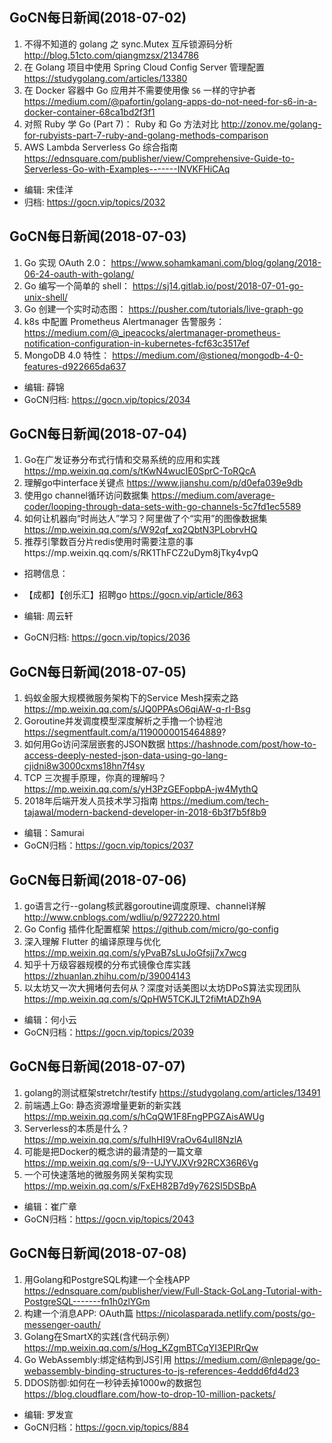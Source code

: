 ## GoCN每日新闻(2018-07-02)

1. 不得不知道的 golang 之 sync.Mutex 互斥锁源码分析 http://blog.51cto.com/qiangmzsx/2134786
2. 在 Golang 项目中使用 Spring Cloud Config Server 管理配置 https://studygolang.com/articles/13380
3. 在 Docker 容器中 Go 应用并不需要使用像 `S6` 一样的守护者 https://medium.com/@pafortin/golang-apps-do-not-need-for-s6-in-a-docker-container-68ca1bd2f3f1
4. 对照 Ruby 学 Go (Part 7)： Ruby 和 Go 方法对比 http://zonov.me/golang-for-rubyists-part-7-ruby-and-golang-methods-comparison
5. AWS Lambda Serverless Go 综合指南 https://ednsquare.com/publisher/view/Comprehensive-Guide-to-Serverless-Go-with-Examples-------INVKFHiCAq


* 编辑: 宋佳洋
* 归档: https://gocn.vip/topics/2032

## GoCN每日新闻(2018-07-03)

1. Go 实现 OAuth 2.0： https://www.sohamkamani.com/blog/golang/2018-06-24-oauth-with-golang/
2. Go 编写一个简单的 shell： https://sj14.gitlab.io/post/2018-07-01-go-unix-shell/
3. Go 创建一个实时动态图： https://pusher.com/tutorials/live-graph-go
4. k8s 中配置 Prometheus  Alertmanager 告警服务： https://medium.com/@_ipeacocks/alertmanager-prometheus-notification-configuration-in-kubernetes-fcf63c3517ef
5. MongoDB 4.0 特性： https://medium.com/@stioneq/mongodb-4-0-features-d922665da637


* 编辑: 薛锦
* GoCN归档:  https://gocn.vip/topics/2034

## GoCN每日新闻(2018-07-04)

1. Go在广发证券分布式行情和交易系统的应用和实践 https://mp.weixin.qq.com/s/tKwN4wucIE0SprC-ToRQcA
2. 理解go中interface关键点 https://www.jianshu.com/p/d0efa039e9db
3. 使用go channel循环访问数据集 https://medium.com/average-coder/looping-through-data-sets-with-go-channels-5c7fd1ec5589
4. 如何让机器向“时尚达人”学习？阿里做了个“实用”的图像数据集 https://mp.weixin.qq.com/s/W92qf_xq2QbtN3PLobrvHQ
5. 推荐引擎数百分片redis使用时需要注意的事https://mp.weixin.qq.com/s/RK1ThFCZ2uDym8jTky4vpQ

* 招聘信息：
* 【成都】【创乐汇】招聘go https://gocn.vip/article/863

* 编辑: 周云轩
* GoCN归档:  https://gocn.vip/topics/2036

## GoCN每日新闻(2018-07-05)

1. 蚂蚁金服大规模微服务架构下的Service Mesh探索之路 https://mp.weixin.qq.com/s/JQ0PPAsO6qiAW-q-rI-Bsg
2. Goroutine并发调度模型深度解析之手撸一个协程池 https://segmentfault.com/a/1190000015464889?
3. 如何用Go访问深层嵌套的JSON数据 https://hashnode.com/post/how-to-access-deeply-nested-json-data-using-go-lang-cjidni8w3000cxms18hn7f4sy
4. TCP 三次握手原理，你真的理解吗？ https://mp.weixin.qq.com/s/yH3PzGEFopbpA-jw4MythQ
5. 2018年后端开发人员技术学习指南 https://medium.com/tech-tajawal/modern-backend-developer-in-2018-6b3f7b5f8b9

* 编辑：Samurai
* GoCN归档：https://gocn.vip/topics/2037


## GoCN每日新闻(2018-07-06)

1. go语言之行--golang核武器goroutine调度原理、channel详解 http://www.cnblogs.com/wdliu/p/9272220.html
2. Go Config 插件化配置框架 https://github.com/micro/go-config
3. 深入理解 Flutter 的编译原理与优化 https://mp.weixin.qq.com/s/yPvaB7sLuJoGfsjj7x7wcg
4. 知乎十万级容器规模的分布式镜像仓库实践 https://zhuanlan.zhihu.com/p/39004143
5. 以太坊又一次大拥堵何去何从？深度对话美图以太坊DPoS算法实现团队 https://mp.weixin.qq.com/s/QpHW5TCKJLT2fiMtADZh9A

* 编辑：何小云
* GoCN归档：https://gocn.vip/topics/2039



## GoCN每日新闻(2018-07-07)

1. golang的测试框架stretchr/testify https://studygolang.com/articles/13491
2. 前端遇上Go: 静态资源增量更新的新实践 https://mp.weixin.qq.com/s/hCqQW1F8FngPPGZAisAWUg
3. Serverless的本质是什么？https://mp.weixin.qq.com/s/fuIhHI9VraOv64uII8NzlA
4. 可能是把Docker的概念讲的最清楚的一篇文章 https://mp.weixin.qq.com/s/9--UJYVJXVr92RCX36R6Vg
5. 一个可快速落地的微服务网关架构实现 https://mp.weixin.qq.com/s/FxEH82B7d9y762SI5DSBpA

* 编辑：崔广章
* GoCN归档：https://gocn.vip/topics/2043


## GoCN每日新闻(2018-07-08) 

1. 用Golang和PostgreSQL构建一个全栈APP https://ednsquare.com/publisher/view/Full-Stack-GoLang-Tutorial-with-PostgreSQL-------fn1h0zlYGm
2. 构建一个消息APP: OAuth篇 https://nicolasparada.netlify.com/posts/go-messenger-oauth/
3. Golang在SmartX的实践(含代码示例）https://mp.weixin.qq.com/s/Hog_KZgmBTCqYI3EPIRrQw
4. Go WebAssembly:绑定结构到JS引用 https://medium.com/@nlepage/go-webassembly-binding-structures-to-js-references-4eddd6fd4d23
5. DDOS防御:如何在一秒钟丢掉1000w的数据包 https://blog.cloudflare.com/how-to-drop-10-million-packets/

* 编辑: 罗发宣
* GoCN归档：https://gocn.vip/topics/884
